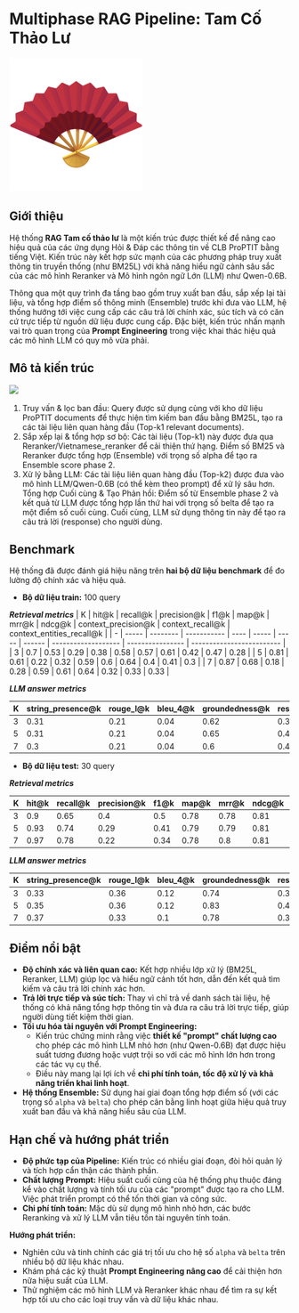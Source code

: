 # Multiphase RAG Pipeline: **Tam Cố Thảo Lư**
![](NeoRAG-Cup-2025/Img/fan.png)


## Giới thiệu 

Hệ thống **RAG Tam cố thảo lư** là một kiến trúc được thiết kế để nâng cao hiệu quả của các ứng dụng Hỏi & Đáp các thông tin về CLB ProPTIT bằng tiếng Việt. Kiến trúc này kết hợp sức mạnh của các phương pháp truy xuất thông tin truyền thống (như BM25L) với khả năng hiểu ngữ cảnh sâu sắc của các mô hình Reranker và Mô hình ngôn ngữ Lớn (LLM) như Qwen-0.6B.

Thông qua một quy trình đa tầng bao gồm truy xuất ban đầu, sắp xếp lại tài liệu, và tổng hợp điểm số thông minh (Ensemble) trước khi đưa vào LLM, hệ thống hướng tới việc cung cấp các câu trả lời chính xác, súc tích và có căn cứ trực tiếp từ nguồn dữ liệu được cung cấp. Đặc biệt, kiến trúc nhấn mạnh vai trò quan trọng của **Prompt Engineering** trong việc khai thác hiệu quả các mô hình LLM có quy mô vừa phải.


## Mô tả kiến trúc


![](.\Img\multiphase_retrieval.png)

1. Truy vấn & lọc ban đầu: Query được sử dụng cùng với kho dữ liệu ProPTIT documents để thực hiện tìm kiếm ban đầu bằng BM25L, tạo ra các tài liệu liên quan hàng đầu (Top-k1 relevant documents).
2. Sắp xếp lại & tổng hợp sơ bộ: Các tài liệu (Top-k1) này được đưa qua Reranker/Vietnamese_reranker để cải thiện thứ hạng. Điểm số BM25 và Reranker được tổng hợp (Ensemble) với trọng số alpha để tạo ra Ensemble score phase 2.
3. Xử lý bằng LLM: Các tài liệu liên quan hàng đầu (Top-k2) được đưa vào mô hình LLM/Qwen-0.6B (có thể kèm theo prompt) để xử lý sâu hơn.
Tổng hợp Cuối cùng & Tạo Phản hồi: Điểm số từ Ensemble phase 2 và kết quả từ LLM được tổng hợp lần thứ hai với trọng số belta để tạo ra một điểm số cuối cùng. Cuối cùng, LLM sử dụng thông tin này để tạo ra câu trả lời (response) cho người dùng.

## Benchmark

Hệ thống đã được đánh giá hiệu năng trên **hai bộ dữ liệu benchmark** để đo lường độ chính xác và hiệu quả.

*   **Bộ dữ liệu train:** 100 query

***Retrieval metrics***
| K | hit@k | recall@k | precision@k | f1@k | map@k | mrr@k | ndcg@k | context_precision@k | context_recall@k | context_entities_recall@k |
| - | ----- | -------- | ----------- | ---- | ----- | ----- | ------ | ------------------- | ---------------- | ------------------------- |
| 3 | 0.7   | 0.53     | 0.29        | 0.38 | 0.58  | 0.57  | 0.61   | 0.42                | 0.47             | 0.28                      |
| 5 | 0.81  | 0.61     | 0.22        | 0.32 | 0.59  | 0.6   | 0.64   | 0.4                 | 0.41             | 0.3                       |
| 7 | 0.87  | 0.68     | 0.18        | 0.28 | 0.59  | 0.61  | 0.64   | 0.32                | 0.33             | 0.33                      |


***LLM answer metrics***

| K | string_presence@k | rouge_l@k | bleu_4@k | groundedness@k | response_relevancy@k | noise_sensitivity@k |
| - | ----------------- | --------- | -------- | -------------- | -------------------- | ------------------- |
| 3 | 0.31              | 0.21      | 0.04     | 0.62           | 0.39                 | 0.44                |
| 5 | 0.31              | 0.21      | 0.04     | 0.65           | 0.42                 | 0.42                |
| 7 | 0.3               | 0.21      | 0.04     | 0.6            | 0.43                 | 0.43                |

*   **Bộ dữ liệu test:** 30 query

***Retrieval metrics***

| K | hit@k | recall@k | precision@k | f1@k | map@k | mrr@k | ndcg@k | context_precision@k | context_recall@k | context_entities_recall@k |
| - | ----- | -------- | ----------- | ---- | ----- | ----- | ------ | ------------------- | ---------------- | ------------------------- |
| 3 | 0.9   | 0.65     | 0.4         | 0.5  | 0.78  | 0.78  | 0.81   | 0.64                | 0.67             | 0.43                      |
| 5 | 0.93  | 0.74     | 0.29        | 0.41 | 0.79  | 0.79  | 0.81   | 0.46                | 0.55             | 0.48                      |
| 7 | 0.97  | 0.78     | 0.22        | 0.34 | 0.78  | 0.8   | 0.81   | 0.46                | 0.46             | 0.51                      |


***LLM answer metrics***

| K | string_presence@k | rouge_l@k | bleu_4@k | groundedness@k | response_relevancy@k | noise_sensitivity@k |
| - | ----------------- | --------- | -------- | -------------- | -------------------- | ------------------- |
| 3 | 0.33              | 0.36      | 0.12     | 0.74           | 0.39                 | 0.21                |
| 5 | 0.35              | 0.36      | 0.12     | 0.83           | 0.43                 | 0.16                |
| 7 | 0.37              | 0.33      | 0.1      | 0.78           | 0.38                 | 0.25                |
    

<!-- Bạn có thể tạo một thư mục 'results/' và lưu trữ các báo cáo benchmark chi tiết ở đó, sau đó liên kết chúng tại đây -->

## Điểm nổi bật

*   **Độ chính xác và liên quan cao:** Kết hợp nhiều lớp xử lý (BM25L, Reranker, LLM) giúp lọc và hiểu ngữ cảnh tốt hơn, dẫn đến kết quả tìm kiếm và câu trả lời chính xác hơn.
*   **Trả lời trực tiếp và súc tích:** Thay vì chỉ trả về danh sách tài liệu, hệ thống có khả năng tổng hợp thông tin và đưa ra câu trả lời trực tiếp, giúp người dùng tiết kiệm thời gian.
*   **Tối ưu hóa tài nguyên với Prompt Engineering:**
    *   Kiến trúc chứng minh rằng việc **thiết kế "prompt" chất lượng cao** cho phép các mô hình LLM nhỏ hơn (như Qwen-0.6B) đạt được hiệu suất tương đương hoặc vượt trội so với các mô hình lớn hơn trong các tác vụ cụ thể.
    *   Điều này mang lại lợi ích về **chi phí tính toán, tốc độ xử lý và khả năng triển khai linh hoạt**.
*   **Hệ thống Ensemble:** Sử dụng hai giai đoạn tổng hợp điểm số (với các trọng số `alpha` và `belta`) cho phép cân bằng linh hoạt giữa hiệu quả truy xuất ban đầu và khả năng hiểu sâu của LLM.

## Hạn chế và hướng phát triển

*   **Độ phức tạp của Pipeline:** Kiến trúc có nhiều giai đoạn, đòi hỏi quản lý và tích hợp cẩn thận các thành phần.
*   **Chất lượng Prompt:** Hiệu suất cuối cùng của hệ thống phụ thuộc đáng kể vào chất lượng và tính tối ưu của các "prompt" được tạo ra cho LLM. Việc phát triển prompt có thể tốn thời gian và công sức.
*   **Chi phí tính toán:** Mặc dù sử dụng mô hình nhỏ hơn, các bước Reranking và xử lý LLM vẫn tiêu tốn tài nguyên tính toán.

**Hướng phát triển:**

*   Nghiên cứu và tinh chỉnh các giá trị tối ưu cho hệ số `alpha` và `belta` trên nhiều bộ dữ liệu khác nhau.
*   Khám phá các kỹ thuật **Prompt Engineering nâng cao** để cải thiện hơn nữa hiệu suất của LLM.
*   Thử nghiệm các mô hình LLM và Reranker khác nhau để tìm ra sự kết hợp tối ưu cho các loại truy vấn và dữ liệu khác nhau.
